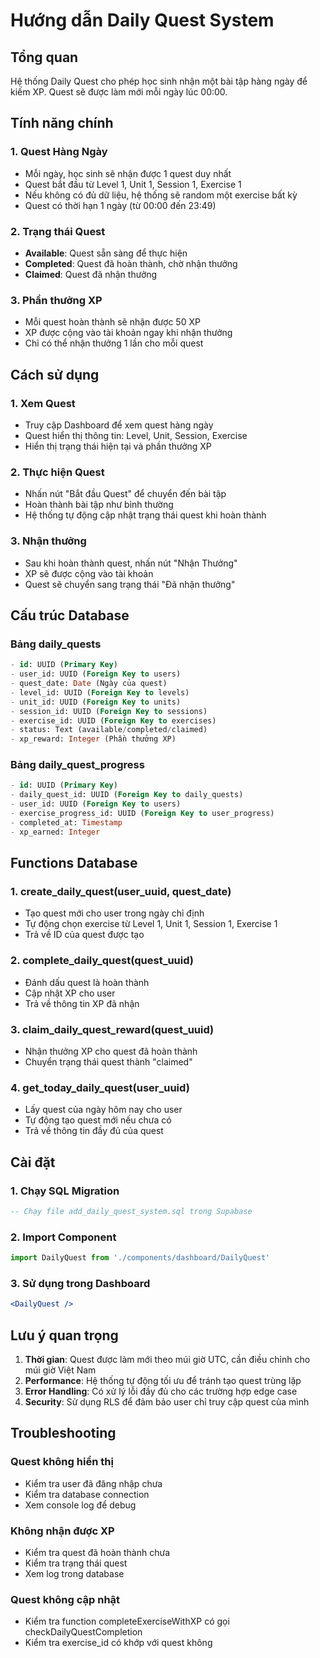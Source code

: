 # Hướng dẫn Daily Quest System

## Tổng quan
Hệ thống Daily Quest cho phép học sinh nhận một bài tập hàng ngày để kiếm XP. Quest sẽ được làm mới mỗi ngày lúc 00:00.

## Tính năng chính

### 1. Quest Hàng Ngày
- Mỗi ngày, học sinh sẽ nhận được 1 quest duy nhất
- Quest bắt đầu từ Level 1, Unit 1, Session 1, Exercise 1
- Nếu không có đủ dữ liệu, hệ thống sẽ random một exercise bất kỳ
- Quest có thời hạn 1 ngày (từ 00:00 đến 23:49)

### 2. Trạng thái Quest
- **Available**: Quest sẵn sàng để thực hiện
- **Completed**: Quest đã hoàn thành, chờ nhận thưởng
- **Claimed**: Quest đã nhận thưởng

### 3. Phần thưởng XP
- Mỗi quest hoàn thành sẽ nhận được 50 XP
- XP được cộng vào tài khoản ngay khi nhận thưởng
- Chỉ có thể nhận thưởng 1 lần cho mỗi quest

## Cách sử dụng

### 1. Xem Quest
- Truy cập Dashboard để xem quest hàng ngày
- Quest hiển thị thông tin: Level, Unit, Session, Exercise
- Hiển thị trạng thái hiện tại và phần thưởng XP

### 2. Thực hiện Quest
- Nhấn nút "Bắt đầu Quest" để chuyển đến bài tập
- Hoàn thành bài tập như bình thường
- Hệ thống tự động cập nhật trạng thái quest khi hoàn thành

### 3. Nhận thưởng
- Sau khi hoàn thành quest, nhấn nút "Nhận Thưởng"
- XP sẽ được cộng vào tài khoản
- Quest sẽ chuyển sang trạng thái "Đã nhận thưởng"

## Cấu trúc Database

### Bảng daily_quests
```sql
- id: UUID (Primary Key)
- user_id: UUID (Foreign Key to users)
- quest_date: Date (Ngày của quest)
- level_id: UUID (Foreign Key to levels)
- unit_id: UUID (Foreign Key to units)
- session_id: UUID (Foreign Key to sessions)
- exercise_id: UUID (Foreign Key to exercises)
- status: Text (available/completed/claimed)
- xp_reward: Integer (Phần thưởng XP)
```

### Bảng daily_quest_progress
```sql
- id: UUID (Primary Key)
- daily_quest_id: UUID (Foreign Key to daily_quests)
- user_id: UUID (Foreign Key to users)
- exercise_progress_id: UUID (Foreign Key to user_progress)
- completed_at: Timestamp
- xp_earned: Integer
```

## Functions Database

### 1. create_daily_quest(user_uuid, quest_date)
- Tạo quest mới cho user trong ngày chỉ định
- Tự động chọn exercise từ Level 1, Unit 1, Session 1, Exercise 1
- Trả về ID của quest được tạo

### 2. complete_daily_quest(quest_uuid)
- Đánh dấu quest là hoàn thành
- Cập nhật XP cho user
- Trả về thông tin XP đã nhận

### 3. claim_daily_quest_reward(quest_uuid)
- Nhận thưởng XP cho quest đã hoàn thành
- Chuyển trạng thái quest thành "claimed"

### 4. get_today_daily_quest(user_uuid)
- Lấy quest của ngày hôm nay cho user
- Tự động tạo quest mới nếu chưa có
- Trả về thông tin đầy đủ của quest

## Cài đặt

### 1. Chạy SQL Migration
```sql
-- Chạy file add_daily_quest_system.sql trong Supabase
```

### 2. Import Component
```jsx
import DailyQuest from './components/dashboard/DailyQuest'
```

### 3. Sử dụng trong Dashboard
```jsx
<DailyQuest />
```

## Lưu ý quan trọng

1. **Thời gian**: Quest được làm mới theo múi giờ UTC, cần điều chỉnh cho múi giờ Việt Nam
2. **Performance**: Hệ thống tự động tối ưu để tránh tạo quest trùng lặp
3. **Error Handling**: Có xử lý lỗi đầy đủ cho các trường hợp edge case
4. **Security**: Sử dụng RLS để đảm bảo user chỉ truy cập quest của mình

## Troubleshooting

### Quest không hiển thị
- Kiểm tra user đã đăng nhập chưa
- Kiểm tra database connection
- Xem console log để debug

### Không nhận được XP
- Kiểm tra quest đã hoàn thành chưa
- Kiểm tra trạng thái quest
- Xem log trong database

### Quest không cập nhật
- Kiểm tra function completeExerciseWithXP có gọi checkDailyQuestCompletion
- Kiểm tra exercise_id có khớp với quest không

